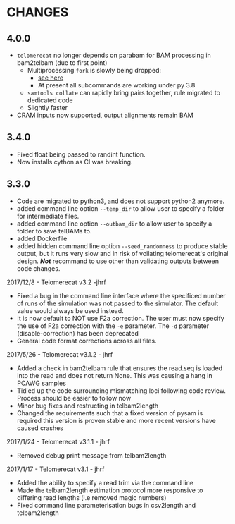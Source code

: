 # CHANGES

## 4.0.0

* `telomerecat` no longer depends on parabam for BAM processing in bam2telbam (due to first point)
  * Multiprocessing `fork` is slowly being dropped:
    * [see here](https://docs.python.org/3/library/multiprocessing.html#multiprocessing.get_context)
    * At present all subcommands are working under py 3.8
  * `samtools collate` can rapidly bring pairs together, rule migrated to dedicated code
  * Slightly faster
* CRAM inputs now supported, output alignments remain BAM

## 3.4.0

* Fixed float being passed to randint function.
* Now installs cython as CI was breaking.

## 3.3.0

* Code are migrated to python3, and does not support python2 anymore.
* added command line option `--temp_dir` to allow user to specify a folder for intermediate files.
* added command line option `--outbam_dir` to allow user to specify a folder to save telBAMs to.
* added Dockerfile
* added hidden command line option `--seed_randomness` to produce stable output, but it runs very slow and in risk of voilating telomerecat's original design. ***Not*** recommand to use other than validating outputs between code changes.

2017/12/8 - Telomerecat v3.2 -jhrf

- Fixed a bug in the command line interface where the specificed number
  of runs of the simulation was not passed to the simulator. The default value
  would always be used instead.
- It is now default to NOT use F2a correction. The user must now specify the use
  of F2a correction with the `-e` parameter. The `-d` parameter (disable-correction)
  has been deprecated
- General code format corrections across all files.


2017/5/26 - Telomerecat v3.1.2 - jhrf

- Added a check in bam2telbam rule that ensures the read.seq is loaded into
  the read and does not return None. This was causing a hang in PCAWG samples
- Tidied up the code surrounding mismatching loci following code review.
  Process should be easier to follow now
- Minor bug fixes and restructing in telbam2length
- Changed the requirements such that a fixed version of pysam is required
  this version is proven stable and more recent versions have caused crashes

2017/1/24 - Telomerecat v3.1.1 - jhrf

- Removed debug print message from telbam2length

2017/1/17 - Telomerecat v3.1 - jhrf

- Added the ability to specify a read trim via the command line
- Made the telbam2length estimation protocol more responsive to differing
  read lengths (i.e removed magic numbers)
- Fixed command line parameterisation bugs in csv2length and telbam2length
